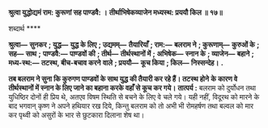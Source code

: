 **श्रुत्वा युद्धोद्यमं राम: कुरूणां सह पाण्डवै: ।** **तीर्थाभिषेकव्याजेन मध्यस्थ: प्रययौ किल ॥ १७॥** 

शब्दार्थ **** 

**श्रुत्वा—** **सुनकर** **; युद्ध—** **युद्ध के लिए** **; उद्यमम्—** **तैयारियाँ** **; राम:—** **बलराम ने** **; कुरूणाम्—** **कुरुओं के** **; सह—** **साथ** **;** **पाण्डवै:—** **पाण्डवों की** **; तीर्थ—** **तीर्थस्थानों में** **; अभिषेक—** **स्नान के** **; व्याजेन—** **बहाने** **; मध्य-स्थ:—** **तटस्थ, बीच-बचाव करने** **वाले** **; प्रययौ—** **कूच किया** **; किल—** **निस्सन्देह।** **.** 

**तब बलराम ने सुना कि कुरुगण पाण्डवों के साथ युद्ध की तैयारी कर रहे हैं। तटस्थ होने** **के कारण वे तीर्थस्थानों में स्नान के लिए जाने का बहाना करके वहाँ से कूच कर गये।** **तात्पर्य :** बलराम को दुर्योधन तथा युधिष्ठिर दोनों ही प्रिय थे, अतएव विषम स्थिति से बचने के लिए वे चले गये। यही नहीं, विदूरथ को मारने के बाद भगवान् कृष्ण ने अपने हथियार रख दिये, किन्तु बलराम को तो अभी भी रोमहर्षण तथा बल्वल को मार कर पृथ्वी को असुरों के भार से छुटकारा दिलाना शेष था।  